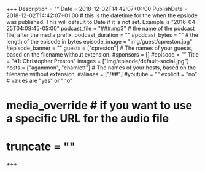 +++
Description = ""
Date = 2018-12-02T14:42:07+01:00
PublishDate = 2018-12-02T14:42:07+01:00 # this is the datetime for the when the epsiode was published. This will default to Date if it is not set. Example is "2016-04-25T04:09:45-05:00"
podcast_file = "###.mp3" # the name of the podcast file, after the media prefix.
podcast_duration = ""
#podcast_bytes = "" # the length of the episode in bytes
episode_image = "img/guest/cpreston.jpg"
#episode_banner = ""
guests = ["cpreston"] # The names of your guests, based on the filename without extension.
#sponsors = []
#episode = ""
Title = "#1: Christopher Preston"
images = ["img/episode/default-social.jpg"]
hosts = ["agammon", "chamlett"] # The names of your hosts, based on the filename without extension.
#aliases = ["/##"]
#youtube = ""
explicit = "no" # values are "yes" or "no"
# media_override # if you want to use a specific URL for the audio file
# truncate = ""
+++
